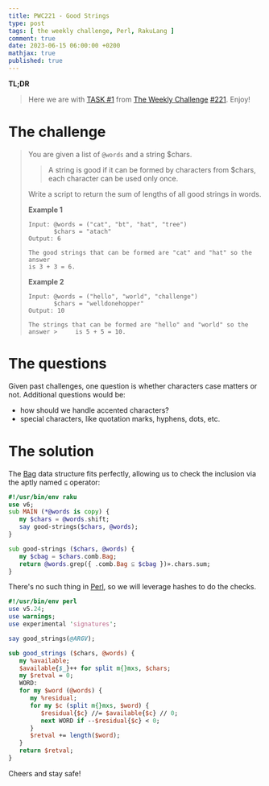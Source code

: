```yaml
---
title: PWC221 - Good Strings
type: post
tags: [ the weekly challenge, Perl, RakuLang ]
comment: true
date: 2023-06-15 06:00:00 +0200
mathjax: true
published: true
---
```


**TL;DR**

> Here we are with [TASK #1][] from [The Weekly Challenge][]
> [#221][]. Enjoy!

# The challenge

> You are given a list of `@words` and a string \$chars.
>
>> A string is good if it can be formed by characters from $chars, each
>> character can be used only once.
>
> Write a script to return the sum of lengths of all good strings in words.
>
> **Example 1**
>
>     Input: @words = ("cat", "bt", "hat", "tree")
>            $chars = "atach"
>     Output: 6
>
>     The good strings that can be formed are "cat" and "hat" so the answer
>     is 3 + 3 = 6.
>
> **Example 2**
>
>     Input: @words = ("hello", "world", "challenge")
>            $chars = "welldonehopper"
>     Output: 10
>
>     The strings that can be formed are "hello" and "world" so the answer >     is 5 + 5 = 10.

# The questions

Given past challenges, one question is whether characters case matters or
not. Additional questions would be:

- how should we handle accented characters?
- special characters, like quotation marks, hyphens, dots, etc.

# The solution

The [Bag][] data structure fits perfectly, allowing us to check the
inclusion via the aptly named `⊆` operator:

```raku
#!/usr/bin/env raku
use v6;
sub MAIN (*@words is copy) {
   my $chars = @words.shift;
   say good-strings($chars, @words);
}

sub good-strings ($chars, @words) {
   my $cbag = $chars.comb.Bag;
   return @words.grep({ .comb.Bag ⊆ $cbag })».chars.sum;
}
```

There's no such thing in [Perl][], so we will leverage hashes to do the
checks.

```perl
#!/usr/bin/env perl
use v5.24;
use warnings;
use experimental 'signatures';

say good_strings(@ARGV);

sub good_strings ($chars, @words) {
   my %available;
   $available{$_}++ for split m{}mxs, $chars;
   my $retval = 0;
   WORD:
   for my $word (@words) {
      my %residual;
      for my $c (split m{}mxs, $word) {
         $residual{$c} //= $available{$c} // 0;
         next WORD if --$residual{$c} < 0;
      }
      $retval += length($word);
   }
   return $retval;
}
```

Cheers and stay safe!

[The Weekly Challenge]: https://theweeklychallenge.org/
[#221]: https://theweeklychallenge.org/blog/perl-weekly-challenge-221/
[TASK #1]: https://theweeklychallenge.org/blog/perl-weekly-challenge-221/#TASK1
[Perl]: https://www.perl.org/
[Raku]: https://raku.org/
[manwar]: http://www.manwar.org/
[Bag]: https://docs.raku.org/language/setbagmix.html
